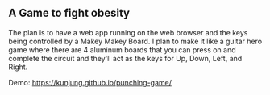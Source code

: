 ## A Game to fight obesity

The plan is to have a web app running on the web browser and the keys being controlled by a Makey Makey Board.
I plan to make it like a guitar hero game where there are 4 aluminum boards that you can press on and complete the circuit and they'll act as the keys for Up, Down, Left, and Right.



Demo: https://kunjung.github.io/punching-game/
